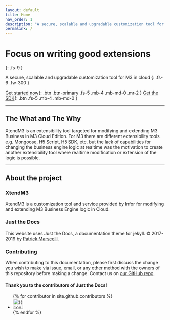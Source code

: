 ```yaml
---
layout: default
title: Home
nav_order: 1
description: "A secure, scalable and upgradable customization tool for M3 in cloud"
permalink: /
---
```


# Focus on writing good extensions
{: .fs-9 }

A secure, scalable and upgradable customization tool for M3 in cloud
{: .fs-6 .fw-300 }

[Get started now](#docs/getting-started.md){: .btn .btn-primary .fs-5 .mb-4 .mb-md-0 .mr-2 } [Get the SDK](https://github.com/infor-cloud/xtendm3-sdk-java){: .btn .fs-5 .mb-4 .mb-md-0 }

---

## The What and The Why
XtendM3 is an extensibility tool targeted for modifying and extending M3 Business in M3 Cloud Edition. For M3 there are 
different extensibility tools e.g. Mongoose, H5 Script, H5 SDK, etc. but the lack of capabilities for changing the 
business engine logic at realtime was the motivation to create another extensibility tool where realtime modification or 
extension of the logic is possible.

---

## About the project

### XtendM3 
XtendM3 is a customization tool and service provided by Infor for modifying and extending M3 Business Engine logic in Cloud.


### Just the Docs
This website uses Just the Docs, a documentation theme for jekyll. &copy; 2017-2019 by [Patrick Marsceill](http://patrickmarsceill.com).

### Contributing

When contributing to this documentation, please first discuss the change you wish to make via issue,
email, or any other method with the owners of this repository before making a change. Contact us on [our GitHub repo](https://github.com/infor-cloud/xtendm3/issues).

#### Thank you to the contributors of Just the Docs!

<ul class="list-style-none">
{% for contributor in site.github.contributors %}
  <li class="d-inline-block mr-1">
     <a href="{{ contributor.html_url }}"><img src="{{ contributor.avatar_url }}" width="32" height="32" alt="{{ contributor.login }}"/></a>
  </li>
{% endfor %}
</ul>
